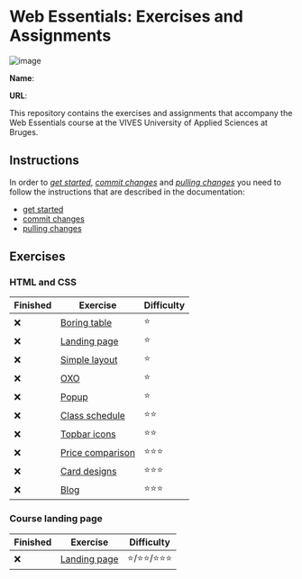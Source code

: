 # Web Essentials: Exercises and Assignments

![image](../../workflows/Linter/badge.svg)

**Name**: <!-- TODO: fill in your full name here, firstname and lastname -->

**URL**: <!-- TODO: paste the full netlify URL to the solution of this exercise  -->

This repository contains the exercises and assignments that accompany the Web Essentials course at the VIVES University of Applied Sciences at Bruges.

## Instructions

In order to *[get started](./docs/get-started.md)*, *[commit changes](./docs/commit-changes.md)* and *[pulling changes](./docs/pull-changes.md)* you need to follow the instructions that are described in the documentation:

* [get started](./docs/get-started.md)
* [commit changes](./docs/commit-changes.md)
* [pulling changes](./docs/pull-changes.md)

## Exercises

### HTML and CSS

Finished | Exercise | Difficulty
---------|----------|---------
:x: | [Boring table](01-html-and-css/simple-table/README.md) | :star:
:x: | [Landing page](01-html-and-css/landing-page/README.md) | :star:
:x: | [Simple layout](01-html-and-css/simple-layout/README.md) | :star:
:x: | [OXO](01-html-and-css/oxo-grid/README.md) | :star:
:x: | [Popup](01-html-and-css/popup/README.md) | :star:
:x: | [Class schedule](01-html-and-css/schedule/README.md) | :star::star:
:x: | [Topbar icons](01-html-and-css/topbar-icons/README.md) | :star::star:
:x: | [Price comparison](01-html-and-css/price-comparison/README.md) | :star::star::star:
:x: | [Card designs](01-html-and-css/card-designs/README.md) | ️️️️️️:star::star::star:
:x: | [Blog](01-html-and-css/blog/README.md) | ️️️️️️:star::star::star:

<!-- :x: | [Login form](01-html-and-css/loginform/README.md) | :star::star: -->
<!-- :x: | [Calculator](01-html-and-css/calculator/README.md) | :star::star: -->
<!-- :x: | @fontface | :star::star: -->

### Course landing page

Finished | Exercise | Difficulty
---------|----------|---------
:x: | [Landing page](02-landing-page/README.md) | :star:/:star::star:/:star::star::star:

<!-- 

forms (login)

https://browserframe.com/

 -->
